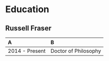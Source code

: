 # Education
## Russell Fraser
|A|B|
|:-----|:-----------------------------|
|2014 - Present|Doctor of Philosophy|